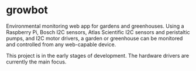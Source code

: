 # growbot
Environmental monitoring web app for gardens and greenhouses. Using a Raspberry Pi, Bosch I2C sensors, Atlas Scientific I2C sensors and peristaltic pumps, and I2C motor drivers, a garden or greenhouse can be monitored and controlled from any web-capable device.

This project is in the early stages of development. The hardware drivers are currently the main focus.
